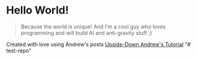 # Hello World!
> Because the world is unique!
And I'm a cool guy who loves programming and will build AI and anti-gravity stuff ;)

Created with love using Andrew's posts [Upside-Down Andrew's Tutorial](https://andrew.alburydor.com/posts/2020-03-24-nowui-part1point5/)
"# test-repo" 

